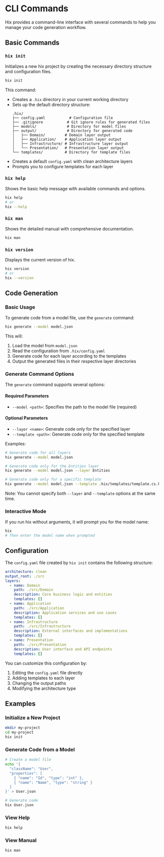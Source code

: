 # CLI Commands

Hix provides a command-line interface with several commands to help you manage your code generation workflow.

## Basic Commands

### `hix init`
Initializes a new hix project by creating the necessary directory structure and configuration files.

```bash
hix init
```

This command:
- Creates a `.hix` directory in your current working directory
- Sets up the default directory structure:
  ```
  .hix/
  ├── config.yaml           # Configuration file
  ├── .gitignore           # Git ignore rules for generated files
  ├── models/              # Directory for model files
  ├── output/              # Directory for generated code
  │   ├── Domain/         # Domain layer output
  │   ├── Application/    # Application layer output
  │   ├── Infrastructure/ # Infrastructure layer output
  │   └── Presentation/   # Presentation layer output
  └── templates/          # Directory for template files
  ```
- Creates a default `config.yaml` with clean architecture layers
- Prompts you to configure templates for each layer

### `hix help`
Shows the basic help message with available commands and options.

```bash
hix help
# or
hix --help
```

### `hix man`
Shows the detailed manual with comprehensive documentation.

```bash
hix man
```

### `hix version`
Displays the current version of hix.

```bash
hix version
# or
hix --version
```

## Code Generation

### Basic Usage
To generate code from a model file, use the `generate` command:

```bash
hix generate --model model.json
```

This will:
1. Load the model from `model.json`
2. Read the configuration from `.hix/config.yaml`
3. Generate code for each layer according to the templates
4. Output the generated files in their respective layer directories

### Generate Command Options

The `generate` command supports several options:

#### Required Parameters
- `--model <path>`: Specifies the path to the model file (required)

#### Optional Parameters
- `--layer <name>`: Generate code only for the specified layer
- `--template <path>`: Generate code only for the specified template

Examples:
```bash
# Generate code for all layers
hix generate --model model.json

# Generate code only for the Entities layer
hix generate --model model.json --layer Entities

# Generate code only for a specific template
hix generate --model model.json --template .hix/templates/template.cs.hix
```

Note: You cannot specify both `--layer` and `--template` options at the same time.

### Interactive Mode
If you run hix without arguments, it will prompt you for the model name:

```bash
hix
# Then enter the model name when prompted
```

## Configuration

The `config.yaml` file created by `hix init` contains the following structure:

```yaml
architecture: clean
output_root: ./src
layers:
  - name: Domain
    path: ./src/Domain
    description: Core business logic and entities
    templates: []
  - name: Application
    path: ./src/Application
    description: Application services and use cases
    templates: []
  - name: Infrastructure
    path: ./src/Infrastructure
    description: External interfaces and implementations
    templates: []
  - name: Presentation
    path: ./src/Presentation
    description: User interface and API endpoints
    templates: []
```

You can customize this configuration by:
1. Editing the `config.yaml` file directly
2. Adding templates to each layer
3. Changing the output paths
4. Modifying the architecture type

## Examples

### Initialize a New Project
```bash
mkdir my-project
cd my-project
hix init
```

### Generate Code from a Model
```bash
# Create a model file
echo '{
  "className": "User",
  "properties": [
    { "name": "Id", "type": "int" },
    { "name": "Name", "type": "string" }
  ]
}' > User.json

# Generate code
hix User.json
```

### View Help
```bash
hix help
```

### View Manual
```bash
hix man
``` 